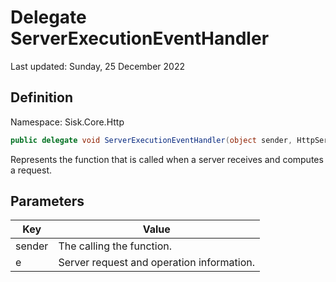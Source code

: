 # Delegate ServerExecutionEventHandler
Last updated: Sunday, 25 December 2022

## Definition
Namespace: Sisk.Core.Http

```csharp
public delegate void ServerExecutionEventHandler(object sender, HttpServerExecutionResult e);
```

Represents the function that is called when a server receives and computes a request.

## Parameters

| Key | Value |
| --- | --- |
| sender | The  calling the function. | 
| e | Server request and operation information. | 


